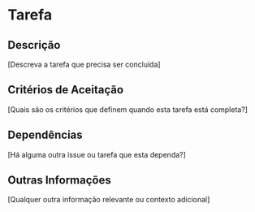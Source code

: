 # Tarefa

## Descrição
[Descreva a tarefa que precisa ser concluída]

## Critérios de Aceitação
[Quais são os critérios que definem quando esta tarefa está completa?]

## Dependências
[Há alguma outra issue ou tarefa que esta dependa?]

## Outras Informações
[Qualquer outra informação relevante ou contexto adicional]
